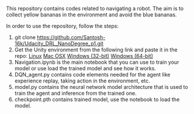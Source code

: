 This repository contains codes related to navigating a robot. The aim is to collect yellow bananas in the environment and avoid the blue bananas.

In order to use the repository, follow the steps:
1. git clone https://github.com/Santosh-16k/Udacity_DRL_NanoDegree_p1.git
2. Get the Unity environment from the following link and paste it in the repo:
    [Linux](https://s3-us-west-1.amazonaws.com/udacity-drlnd/P1/Banana/Banana_Linux.zip)
    [Mac OSX](https://s3-us-west-1.amazonaws.com/udacity-drlnd/P1/Banana/Banana.app.zip)
    [Windows (32-bit)](https://s3-us-west-1.amazonaws.com/udacity-drlnd/P1/Banana/Banana_Windows_x86.zip)
    [Windows (64-bit)](https://s3-us-west-1.amazonaws.com/udacity-drlnd/P1/Banana/Banana_Windows_x86_64.zip)
3. Navigation.ipynb is the main notebook that you can use to train your model or use load the trained model and see how it works.
4. DQN_agent.py contains code elements needed for the agent like experience replay, taking action in the environment, etc.
5. model.py contains the neural network model architecture that is used to train the agent and inference from the trained one.
6. checkpoint.pth contains trained model, use the notebook to load the model.
